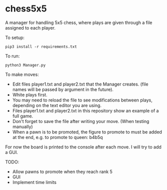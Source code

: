 # chess5x5
A manager for handling 5x5 chess, where plays are given through a file assigned to each player.

To setup:
```
pip3 install -r requirements.txt
```
To run: 
```
python3 Manager.py
```
To make moves:
- Edit files player1.txt and player2.txt that the Manager creates. (file names will be passed by argument in the future). 
- White plays first.
- You may need to reload the file to see modifications between plays, depending on the text editor you are using.
- Files player1.txt and player2.txt in this repository show an example of a full game.
- Don't forget to save the file after writing your move. (When testing manually)
- When a pawn is to be promoted, the figure to promote to must be added at the end, e.g. to promote to queen: b4b5q

For now the board is printed to the console after each move. I will try to add a GUI.

TODO:
- Allow pawns to promote when they reach rank 5
- GUI
- Implement time limits
